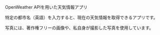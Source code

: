 OpenWeather APIを用いた天気情報アプリ

特定の都市名（英語）を入力すると、現在の天気情報を取得できるアプリです。

写真には、著作権フリーの画像や、私自身が撮影した写真を使用しています。
